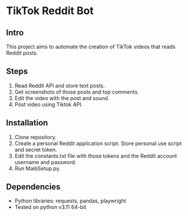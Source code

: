 # TikTok Reddit Bot

## Intro
This project aims to automate the creation of TikTok videos that reads Reddit posts.

## Steps
1. Read Reddit API and store text posts.
2. Get screenshots of those posts and top comments.
3. Edit the video with the post and sound.
4. Post video using Tiktok API.

## Installation
1. Clone repository.
2. Create a personal Reddit application script. Store personal use script and secret token.
3. Edit the constants.txt file with those tokens and the Reddit account username and password.
4. Run MaibSetup.py.

## Dependencies
* Python libraries: requests, pandas, playwright
* Tested on python v3.11 64-bit